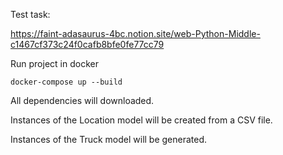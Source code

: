 Test task:

https://faint-adasaurus-4bc.notion.site/web-Python-Middle-c1467cf373c24f0cafb8bfe0fe77cc79



Run project in docker

    docker-compose up --build

All dependencies will downloaded.

Instances of the Location model will be created from a CSV file.

Instances of the Truck model will be generated.
